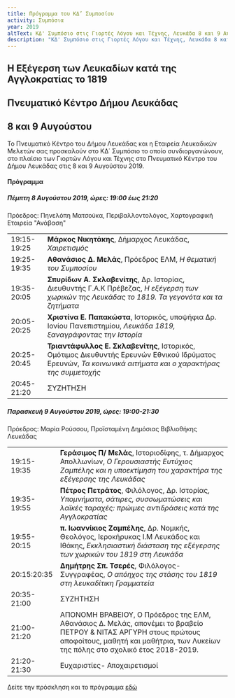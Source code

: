 ```yaml
---
title: Πρόγραμμα του ΚΔ’ Συμποσίου
activity: Συμπόσια
year: 2019
altText: ΚΔ' Συμπόσιο στις Γιορτές Λόγου και Τέχνης, Λευκάδα 8 και 9 Αυγούστου 2019, *Η Εξέγερση των Λευκαδίων κατά της Αγγλοκρατίας το 1819*. Το προγράμμα του Συμποσίου ΚΔ´ βρίσκεται [εδώ](/xroniko/symposia/symposio_24.html).
description: "ΚΔ' Συμπόσιο στις Γιορτές Λόγου και Τέχνης, Λευκάδα 8 και 9 Αυγούστου 2019, *Η Εξέγερση των Λευκαδίων κατά της Αγγλοκρατίας το 1819*."
---
```


## Η Εξέγερση των Λευκαδίων κατά της Αγγλοκρατίας το 1819
## Πνευματικό Κέντρο Δήμου Λευκάδας
## 8 και 9 Αυγούστου

Το Πνευματικό Κέντρο του Δήμου Λευκάδας και η Εταιρεία Λευκαδικών Μελετών σας προσκαλούν στο ΚΔ΄ Συμπόσιο το οποίο συνδιοργανώνουν, στο πλαίσιο των Γιορτών Λόγου και Τέχνης στο Πνευματικό Κέντρο του Δήμου Λευκάδας στις 8 και 9 Αυγούστου 2019.

#### Πρόγραμμα

##### Πέμπτη 8 Αυγούστου 2019, ώρες: 19:00 έως 21:20

Πρόεδρος: Πηνελόπη Ματσούκα, Περιβαλλοντολόγος, Χαρτογραφική Εταιρεία "Ανάβαση"

|                              |                        |
| :--------------------------- | :----------------------|
|19:15-19:25 |**Μάρκος Νικητάκης**, Δήμαρχος Λευκάδας, *Χαιρετισμός*
|19:25-19:35 |**Αθανάσιος Δ. Μελάς**, Πρόεδρος ΕΛΜ, *Η θεματική του Συμποσίου*
|19:35-20:05 |**Σπυρίδων Α. Σκλαβενίτης**, Δρ. Ιστορίας, Διευθυντής Γ.Α.Κ Πρέβεζας, *Η εξέγερση των χωρικών της Λευκάδας το 1819. Τα γεγονότα και τα ζητήματα*
|20:05-20:25 |**Χριστίνα Ε. Παπακώστα**, Ιστορικός, υποψήφια Δρ. Ιονίου Πανεπιστημίου, *Λευκάδα 1819, ξαναγράφοντας την Ιστορία*
|20:25-20:45 |**Τριαντάφυλλος Ε. Σκλαβενίτης**, Ιστορικός, Ομότιμος Διευθυντής Ερευνών Εθνικού Ιδρύματος Ερευνών, *Τα κοινωνικά αιτήματα και ο χαρακτήρας της συμμετοχής*
|20:45-21:20 |ΣΥΖΗΤΗΣΗ

##### Παρασκευή 9 Αυγούστου 2019, ώρες: 19:00-21:30

Πρόεδρος: Μαρία Ρούσσου, Προϊσταμένη Δημόσιας Βιβλιοθήκης Λευκάδας

|                              |                        |
| :--------------------------- | :----------------------|
|19:15-19:35 |**Γεράσιμος Π/ Μελάς**, Ιστοριοδίφης, τ. Δήμαρχος Απολλωνίων, *Ο Γερουσιαστής Ευτύχιος Ζαμπέλης και η υποεκτίμηση του χαρακτήρα της εξέγερσης της Λευκάδας*
|19:35-19:55 |**Πέτρος Πετράτος**, Φιλόλογος, Δρ. Ιστορίας, *Υπομνήματα, σάτιρες, συσσωματώσεις και λαϊκές ταραχές: πρώιμες αντιδράσεις κατά της Αγγλοκρατίας*
|19:55-20:15 |**π. Ιωαννίκιος Ζαμπέλης**, Δρ. Νομικής, Θεολόγος, Ιεροκήρυκας Ι.Μ Λευκάδος και Ιθάκης, *Εκκλησιαστική διάσταση της εξέγερσης των χωρικών του 1819 στη Λευκάδα*
|20:15:20:35 |**Δημήτρης Σπ. Τσερές**, Φιλόλογος- Συγγραφέας, *Ο απόηχος της στάσης του 1819 στη λευκαδίτικη Γραμματεία*
|20:35-21:00 |ΣΥΖΗΤΗΣΗ
|21:00-21:20 |ΑΠΟΝΟΜΗ ΒΡΑΒΕΙΟΥ, Ο Πρόεδρος της ΕΛΜ, Αθανάσιος Δ. Μελάς, απονέμει το βραβείο ΠΕΤΡΟΥ & ΝΙΤΑΣ ΑΡΓΥΡΗ στους πρώτους αποφοίτους, μαθητή και μαθήτρια, των Λυκείων της πόλης στο σχολικό έτος 2018-2019.
|21:20-21:30 |Ευχαριστίες- Αποχαιρετισμοί

Δείτε την πρόσκληση και το πρόγραμμα [εδώ](/documents/prosklhsh_symposio_24.pdf)
